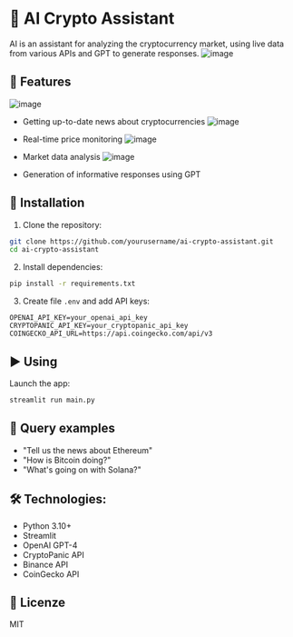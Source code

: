 # 🤖 AI Crypto Assistant

AI is an assistant for analyzing the cryptocurrency market, using live data from various APIs and GPT to generate responses.
![image](https://github.com/user-attachments/assets/9d29831a-ce94-4a1c-a3bb-43d148515a8d)




## 📌 Features
![image](https://github.com/user-attachments/assets/36aa36a1-76dd-4e6c-84cd-100321203664)

- Getting up-to-date news about cryptocurrencies
![image](https://github.com/user-attachments/assets/b6ffd44f-e85c-4ff1-8782-b7fe3b19bd18)

- Real-time price monitoring
![image](https://github.com/user-attachments/assets/a00cdf24-c666-4d5a-a50c-5664fe066137)

- Market data analysis
![image](https://github.com/user-attachments/assets/fcb4d78c-be85-44aa-b778-7e98dac47a2e)

- Generation of informative responses using GPT

## 🚀 Installation

1. Clone the repository:
```bash
git clone https://github.com/yourusername/ai-crypto-assistant.git
cd ai-crypto-assistant
```

2. Install dependencies:
```bash
pip install -r requirements.txt
```

3. Create file `.env` and add API keys:
```env
OPENAI_API_KEY=your_openai_api_key
CRYPTOPANIC_API_KEY=your_cryptopanic_api_key
COINGECKO_API_URL=https://api.coingecko.com/api/v3
```

## ▶️ Using

Launch the app:
```bash
streamlit run main.py
```

## 📝 Query examples

- "Tell us the news about Ethereum"
- "How is Bitcoin doing?"
- "What's going on with Solana?"

## 🛠 Technologies:

- Python 3.10+
- Streamlit
- OpenAI GPT-4
- CryptoPanic API
- Binance API
- CoinGecko API

## 📄 Licenze

MIT 
